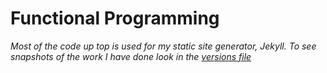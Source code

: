 # Functional Programming
 
_Most of the code up top is used for my static site generator, Jekyll. To see snapshots of the work I have done look in the [versions file](https://github.com/itsguus/functional-programming/tree/main/_versions)_
